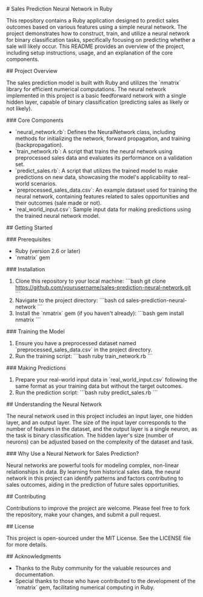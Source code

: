 \# Sales Prediction Neural Network in Ruby

This repository contains a Ruby application designed to predict sales outcomes based on various features using a simple neural network. The project demonstrates how to construct, train, and utilize a neural network for binary classification tasks, specifically focusing on predicting whether a sale will likely occur. This README provides an overview of the project, including setup instructions, usage, and an explanation of the core components.

\## Project Overview

The sales prediction model is built with Ruby and utilizes the \`nmatrix\` library for efficient numerical computations. The neural network implemented in this project is a basic feedforward network with a single hidden layer, capable of binary classification (predicting sales as likely or not likely).

\### Core Components

- \`neural_network.rb\`: Defines the NeuralNetwork class, including methods for initializing the network, forward propagation, and training (backpropagation).
- \`train_network.rb\`: A script that trains the neural network using preprocessed sales data and evaluates its performance on a validation set.
- \`predict_sales.rb\`: A script that utilizes the trained model to make predictions on new data, showcasing the model's applicability to real-world scenarios.
- \`preprocessed_sales_data.csv\`: An example dataset used for training the neural network, containing features related to sales opportunities and their outcomes (sale made or not).
- \`real_world_input.csv\`: Sample input data for making predictions using the trained neural network model.

\## Getting Started

\### Prerequisites

- Ruby (version 2.6 or later)
- \`nmatrix\` gem

\### Installation

1. Clone this repository to your local machine:
   \```bash
   git clone https://github.com/yourusername/sales-prediction-neural-network.git
   \```
2. Navigate to the project directory:
   \```bash
   cd sales-prediction-neural-network
   \```
3. Install the \`nmatrix\` gem (if you haven't already):
   \```bash
   gem install nmatrix
   \```

\### Training the Model

1. Ensure you have a preprocessed dataset named \`preprocessed_sales_data.csv\` in the project directory.
2. Run the training script:
   \```bash
   ruby train_network.rb
   \```

\### Making Predictions

1. Prepare your real-world input data in \`real_world_input.csv\` following the same format as your training data but without the target outcomes.
2. Run the prediction script:
   \```bash
   ruby predict_sales.rb
   \```

\## Understanding the Neural Network

The neural network used in this project includes an input layer, one hidden layer, and an output layer. The size of the input layer corresponds to the number of features in the dataset, and the output layer is a single neuron, as the task is binary classification. The hidden layer's size (number of neurons) can be adjusted based on the complexity of the dataset and task.

\### Why Use a Neural Network for Sales Prediction?

Neural networks are powerful tools for modeling complex, non-linear relationships in data. By learning from historical sales data, the neural network in this project can identify patterns and factors contributing to sales outcomes, aiding in the prediction of future sales opportunities.

\## Contributing

Contributions to improve the project are welcome. Please feel free to fork the repository, make your changes, and submit a pull request.

\## License

This project is open-sourced under the MIT License. See the LICENSE file for more details.

\## Acknowledgments

- Thanks to the Ruby community for the valuable resources and documentation.
- Special thanks to those who have contributed to the development of the \`nmatrix\` gem, facilitating numerical computing in Ruby.
